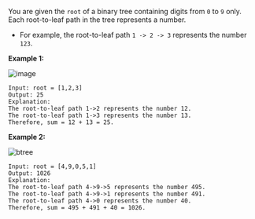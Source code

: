 You are given the `root` of a binary tree containing digits from `0` to `9` only. 	Each root-to-leaf path in the tree represents a number.

- For example, the root-to-leaf path `1 -> 2 -> 3` represents the number `123`.

**Example 1:**

![image](https://adeveloperdiary.com/algo_practice/problems/images/tree1.jpg)

```
Input: root = [1,2,3]
Output: 25
Explanation:
The root-to-leaf path 1->2 represents the number 12.
The root-to-leaf path 1->3 represents the number 13.
Therefore, sum = 12 + 13 = 25.
```

**Example 2:**

![btree](https://adeveloperdiary.com/algo_practice/problems/images/num2tree.jpg)

```
Input: root = [4,9,0,5,1]
Output: 1026
Explanation:
The root-to-leaf path 4->9->5 represents the number 495.
The root-to-leaf path 4->9->1 represents the number 491.
The root-to-leaf path 4->0 represents the number 40.
Therefore, sum = 495 + 491 + 40 = 1026.
```
